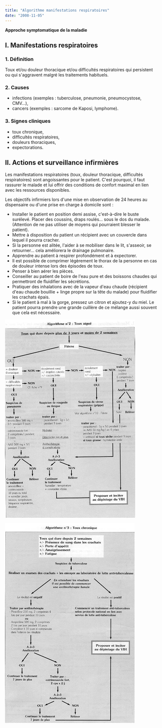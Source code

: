 ```yaml
---
title: "Algorithme manifestations respiratoires"
date: "2008-11-05"
---
```


**Approche symptomatique de la maladie**

## I. Manifestations respiratoires

### 1. Définition

Toux et/ou douleur thoracique et/ou difficultés respiratoires qui persistent ou qui s'aggravent malgré les traitements habituels.

### 2. Causes

- infections (exemples : tuberculose, pneumonie, pneumocystose, CMV...),
- cancers (exemples : sarcome de Kaposi, lymphome).

### 3. Signes cliniques

- toux chronique,
- difficultés respiratoires,
- douleurs thoraciques,
- expectorations.

## II. Actions et surveillance infirmières

Les manifestations respiratoires (toux, douleur thoracique, difficultés respiratoires) sont angoissantes pour le patient. C'est pourquoi, il faut rassurer le malade et lui offrir des conditions de confort maximal en lien avec les ressources disponibles.

Les objectifs infirmiers lors d'une mise en observation de 24 heures au dispensaire ou d'une prise en charge à domicile sont :

- Installer le patient en position demi assise, c'est-à-dire le buste surélevé. Placer des coussins, draps roulés... sous le dos du malade. (Attention de ne pas utiliser de moyens qui pourraient blesser le patient).
- Mettre à disposition du patient un récipient avec un couvercle dans lequel il pourra cracher.
- Si la personne est alitée, l'aider à se mobiliser dans le lit, s'asseoir, se retourner... cela améliorera le drainage pulmonaire.
- Apprendre au patient à respirer profondément et à expectorer.
- Il est possible de comprimer légèrement le thorax de la personne en cas de douleur intense lors des épisodes de toux.
- Penser à bien aérer les pièces.
- Conseiller au patient de boire de l'eau pure et des boissons chaudes qui permettront de fluidifier les sécrétions.
- Pratiquer des inhalations avec de la vapeur d'eau chaude (récipient d'eau chaude bouillie + linge propre sur la tête du malade) pour fluidifier les crachats épais.
- Si le patient à mal à la gorge, pressez un citron et ajoutez-y du miel. Le patient pourra prendre une grande cuillère de ce mélange aussi souvent que cela est nécessaire.

![](i995-1.jpg)

![](i995-2.jpg)
